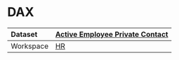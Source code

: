 



# DAX

|Dataset|[Active Employee Private Contact](./../Active-Employee-Private-Contact.md)|
| :--- | :--- |
|Workspace|[HR](../../Workspaces/HR.md)|
